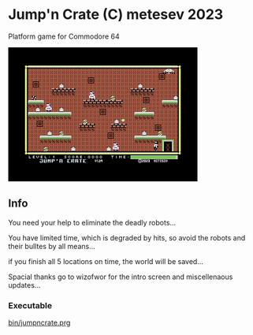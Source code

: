# Jump'n Crate (C) metesev 2023

Platform game for Commodore 64



![jump-n-crate](jump-n-crate.png)

## Info

You need your help to eliminate the deadly robots...

You have limited time, which is degraded by hits, so avoid the robots and their bulltes by all means...

if you finish all 5 locations on time, the world will be saved...


Spacial thanks go to wizofwor for the intro screen and miscellenaous updates...


### Executable

[bin/jumpncrate.prg](Bin/jumpncrate.prg)

